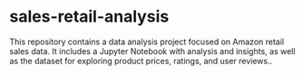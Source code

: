 # sales-retail-analysis
This repository contains a data analysis project focused on Amazon retail sales data. It includes a Jupyter Notebook with analysis and insights, as well as the dataset for exploring product prices, ratings, and user reviews..
